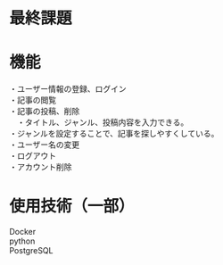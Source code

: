 # 最終課題
# 機能
・ユーザー情報の登録、ログイン  
・記事の閲覧  
・記事の投稿、削除  
　・タイトル、ジャンル、投稿内容を入力できる。  
  ・ジャンルを設定することで、記事を探しやすくしている。  
・ユーザー名の変更  
・ログアウト  
・アカウント削除  
# 使用技術（一部）
Docker  
python  
PostgreSQL  
